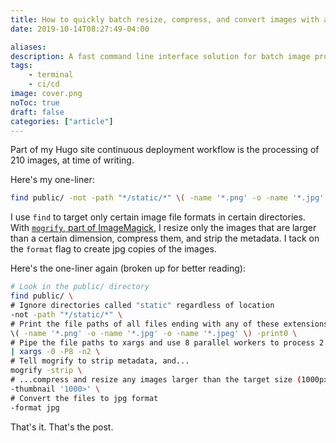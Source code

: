 ```yaml
---
title: How to quickly batch resize, compress, and convert images with a Bash one-liner
date: 2019-10-14T08:27:49-04:00

aliases:
description: A fast command line interface solution for batch image processing.
tags:
    - terminal
    - ci/cd
image: cover.png
noToc: true
draft: false
categories: ["article"]
---
```


Part of my Hugo site continuous deployment workflow is the processing of 210 images, at time of writing.

Here's my one-liner:

```sh
find public/ -not -path "*/static/*" \( -name '*.png' -o -name '*.jpg' -o -name '*.jpeg' \) -print0 | xargs -0 -P8 -n2 mogrify -strip -thumbnail '1000>' -format jpg
```

I use `find` to target only certain image file formats in certain directories. With [`mogrify`, part of ImageMagick](https://www.imagemagick.org/script/mogrify.php), I resize only the images that are larger than a certain dimension, compress them, and strip the metadata. I tack on the `format` flag to create jpg copies of the images.

Here's the one-liner again (broken up for better reading):

```sh
# Look in the public/ directory
find public/ \
# Ignore directories called "static" regardless of location
-not -path "*/static/*" \
# Print the file paths of all files ending with any of these extensions
\( -name '*.png' -o -name '*.jpg' -o -name '*.jpeg' \) -print0 \
# Pipe the file paths to xargs and use 8 parallel workers to process 2 arguments
| xargs -0 -P8 -n2 \
# Tell mogrify to strip metadata, and...
mogrify -strip \
# ...compress and resize any images larger than the target size (1000px in either dimension)
-thumbnail '1000>' \
# Convert the files to jpg format
-format jpg
```

That's it. That's the post.

